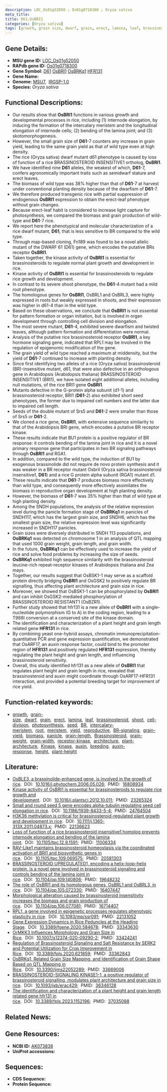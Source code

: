 ```yaml
---
description: LOC_Os01g52050 ; Os01g0718300 ; Oryza sativa
meta_title:
title: D61;OsBRI1
categories: [Oryza sativa]
tags: [growth, grain size, dwarf, grain, erect, lamina, leaf, brassinosteroid, shoot, cell division, photosynthesis, seed,  BR , intercalary meristem, root, meristem, yield, reproductive, BR signaling, grain yield, biomass, panicle, grain length, Brassinosteroid, grain weight, grain width, receptor kinase, BR, architecture, plant architecture, Kinase, kinase, auxin, breeding, auxin response, height, plant height]
---
```


## Gene Details:
- **MSU gene ID:** [LOC_Os01g52050](http://rice.uga.edu/cgi-bin/ORF_infopage.cgi?orf=LOC_Os01g52050)  
- **RAPdb gene ID:** [Os01g0718300](https://rapdb.dna.affrc.go.jp/locus/?name=Os01g0718300)  
- **Gene Symbol:** <u>D61</u>&nbsp;<u>OsBRI1</u>&nbsp;<u>OsBRKq1</u>&nbsp;<u>HFR131</u>
- **Gene Name:**
- **Genome:**  [MSU7](http://rice.uga.edu/),&nbsp;&nbsp;[IRGSP-1.0](https://rapdb.dna.affrc.go.jp/download/irgsp1.html)
- **Species:** *Oryza sativa*

## Functional Descriptions:
   - Our results show that **OsBRI1** functions in various growth and developmental processes in rice, including (1) internode elongation, by inducing the formation of the intercalary meristem and the longitudinal elongation of internode cells; (2) bending of the lamina joint; and (3) skotomorphogenesis.
   - However, the small grain size of **D61**-7 counters any increase in grain yield, leading to the same grain yield as that of wild type even at high density.
   - The rice (Oryza sativa) dwarf mutant d61 phenotype is caused by loss of function of a rice BRASSINOSTEROID INSENSITIVE1 ortholog, **OsBRI1**.
   - We have identified nine **D61** alleles, the weakest of which, **D61**-7, confers agronomically important traits such as semidwarf stature and erect leaves.
   - The biomass of wild type was 38% higher than that of **D61**-7 at harvest under conventional planting density because of the dwarfism of **D61**-7.
   - We therefore produced transgenic rice with partial suppression of endogenous **OsBRI1** expression to obtain the erect-leaf phenotype without grain changes.
   - Because erect-leaf habit is considered to increase light capture for photosynthesis, we compared the biomass and grain production of wild-type and **D61**-7 rice.
   - We report here the phenotypical and molecular characterization of a rice dwarf mutant, **D61**, that is less sensitive to BR compared to the wild type.
   - Through map-based cloning, Fn189 was found to be a novel allelic mutant of the DWARF 61 (D61) gene, which encodes the putative BRs receptor **OsBRI1**.
   - Taken together, the kinase activity of **OsBRI1** is essential for brassinosteroids to regulate normal plant growth and development in rice.
   - Kinase activity of **OsBRI1** is essential for brassinosteroids to regulate rice growth and development.
   - In contrast to its severe shoot phenotype, the **D61**-4 mutant had a mild root phenotype.
   - The homologous genes for **OsBRI1**, OsBRL1 and OsBRL3, were highly expressed in roots but weakly expressed in shoots, and their expression was higher in d61-4 than in the wild type.
   - Based on these observations, we conclude that **OsBRI1** is not essential for pattern formation or organ initiation, but is involved in organ development through controlling cell division and elongation.
   - The most severe mutant, **D61**-4, exhibited severe dwarfism and twisted leaves, although pattern formation and differentiation were normal.
   - Analysis of the putative rice brassinosteroid receptor **OsBRI1**, a key hormone signaling gene, indicated that RPL1 may be involved in the regulation of epigenomic modification of the gene.
   - The grain yield of wild type reached a maximum at middensity, but the yield of **D61**-7 continued to increase with planting density.
   - Since first identifying two alleles of a rice (Oryza sativa) brassinosteroid (BR)-insensitive mutant, d61, that were also defective in an orthologous gene in Arabidopsis (Arabidopsis thaliana) BRASSINOSTEROID INSENSITIVE1 (BRI1), we have isolated eight additional alleles, including null mutations, of the rice BRI1 gene **OsBRI1**.
   - Mutants defective in the G-protein alpha subunit (d1-1) and brassinosteroid receptor, BRI1 (**D61**-2) also exhibited short seed phenotypes, the former due to impaired cell numbers and the latter due to impaired cell length.
   - Seeds of the double mutant of Srs5 and **D61**-2 were smaller than those of Srs5 or **D61**-2.
   - We cloned a rice gene, **OsBRI1**, with extensive sequence similarity to that of the Arabidopsis BRI gene, which encodes a putative BR receptor kinase.
   - These results indicate that BU1 protein is a positive regulator of BR response: it controls bending of the lamina joint in rice and it is a novel primary response gene that participates in two BR signaling pathways through **OsBRI1** and RGA1.
   - In addition, compared to the wild type, the induction of BU1 by exogenous brassinolide did not require de novo protein synthesis and it was weaker in a BR receptor mutant OsbriI (Oryza sativa brassinosteroid insensitive1, **D61**) and a rice G protein alpha subunit (RGA1) mutant d1.
   - These results indicate that **D61**-7 produces biomass more effectively than wild type, and consequently more effectively assimilates the biomass in reproductive organ development at high planting density.
   - However, the biomass of **D61**-7 was 35% higher than that of wild type at high planting density.
   - Among the SNDH populations, the analysis of the relative expression level during the panicle formation stage of **OsBRKq1** in panicles of SNDH117, which has the largest grain size, and SNDH6, which has the smallest grain size, the relative expression level was significantly increased in SNDH117 panicles.
   - Grain sizes were diversely distributed in SNDH 113 populations, and **OsBRKq1** was detected on chromosome 1 in an analysis of QTL mapping that used 1000 grain weight, grain length, and grain width.
   - In the future, **OsBRKq1** can be effectively used to increase the yield of rice and solve food problems by increasing the size of seeds.
   - **OsBRKq1** exhibited high sequence similarity with the brassinosteroid leucine-rich repeat-receptor kinases of Arabidopsis thaliana and Zea mays.
   - Together, our results suggest that OsBSK1-1 may serve as a scaffold protein directly bridging **OsBRI1** and OsGSK2 to positively regulate BR signalling, thus affecting plant architecture and grain size in rice.
   - Moreover, we showed that OsBSK1-1 can be phosphorylated by **OsBRI1** and can inhibit OsGSK2-mediated phosphorylation of BRASSINOSTEROID RESISTANT1 (OsBZR1).
   - Further study showed that hfr131 is a new allele of **OsBRI1** with a single-nucleotide polymorphism (G to A) in the coding region, leading to a T988I conversion at a conserved site of the kinase domain.
   - The identification and characterization of a plant height and grain length related gene **HFR131** in rice.
   - By combining yeast one-hybrid assays, chromatin immunoprecipitation-quantitative PCR and gene expression quantification, we demonstrated that OsARF17, an auxin response factor, could bind to the promoter region of **HFR131** and positively regulated **HFR131** expression, thereby regulating the plant height and grain length, and influencing brassinosteroid sensitivity.
   - Overall, this study identified hfr131 as a new allele of **OsBRI1** that regulates plant height and grain length in rice, revealed that brassinosteroid and auxin might coordinate through OsARF17-HFR131 interaction, and provided a potential breeding target for improvement of rice yield.

## Function-related keywords:
   - [growth](/tags/growth/),&nbsp;&nbsp;[grain-size](/tags/grain-size/),&nbsp;&nbsp;[dwarf](/tags/dwarf/),&nbsp;&nbsp;[grain](/tags/grain/),&nbsp;&nbsp;[erect](/tags/erect/),&nbsp;&nbsp;[lamina](/tags/lamina/),&nbsp;&nbsp;[leaf](/tags/leaf/),&nbsp;&nbsp;[brassinosteroid](/tags/brassinosteroid/),&nbsp;&nbsp;[shoot](/tags/shoot/),&nbsp;&nbsp;[cell-division](/tags/cell-division/),&nbsp;&nbsp;[photosynthesis](/tags/photosynthesis/),&nbsp;&nbsp;[seed](/tags/seed/),&nbsp;&nbsp;[BR](/tags/BR/),&nbsp;&nbsp;[intercalary-meristem](/tags/intercalary-meristem/),&nbsp;&nbsp;[root](/tags/root/),&nbsp;&nbsp;[meristem](/tags/meristem/),&nbsp;&nbsp;[yield](/tags/yield/),&nbsp;&nbsp;[reproductive](/tags/reproductive/),&nbsp;&nbsp;[BR-signaling](/tags/BR-signaling/),&nbsp;&nbsp;[grain-yield](/tags/grain-yield/),&nbsp;&nbsp;[biomass](/tags/biomass/),&nbsp;&nbsp;[panicle](/tags/panicle/),&nbsp;&nbsp;[grain-length](/tags/grain-length/),&nbsp;&nbsp;[Brassinosteroid](/tags/Brassinosteroid/),&nbsp;&nbsp;[grain-weight](/tags/grain-weight/),&nbsp;&nbsp;[grain-width](/tags/grain-width/),&nbsp;&nbsp;[receptor-kinase](/tags/receptor-kinase/),&nbsp;&nbsp;[architecture](/tags/architecture/),&nbsp;&nbsp;[plant-architecture](/tags/plant-architecture/),&nbsp;&nbsp;[Kinase](/tags/Kinase/),&nbsp;&nbsp;[kinase](/tags/kinase/),&nbsp;&nbsp;[auxin](/tags/auxin/),&nbsp;&nbsp;[breeding](/tags/breeding/),&nbsp;&nbsp;[auxin-response](/tags/auxin-response/),&nbsp;&nbsp;[height](/tags/height/),&nbsp;&nbsp;[plant-height](/tags/plant-height/)

## Literature:
   - [OsBLE3, a brassinolide-enhanced gene, is involved in the growth of rice](https://www.doi.org/10.1016/j.phytochem.2006.05.026).&nbsp;&nbsp;DOI:&nbsp;&nbsp;[10.1016/j.phytochem.2006.05.026](https://www.doi.org/10.1016/j.phytochem.2006.05.026);&nbsp;&nbsp;PMID:&nbsp;&nbsp;[16808934](https://pubmed.ncbi.nlm.nih.gov/16808934/)
   - [Kinase activity of OsBRI1 is essential for brassinosteroids to regulate rice growth and development](https://www.doi.org/10.1016/j.plantsci.2012.10.011).&nbsp;&nbsp;DOI:&nbsp;&nbsp;[10.1016/j.plantsci.2012.10.011](https://www.doi.org/10.1016/j.plantsci.2012.10.011);&nbsp;&nbsp;PMID:&nbsp;&nbsp;[23265324](https://pubmed.ncbi.nlm.nih.gov/23265324/)
   - [Small and round seed 5 gene encodes alpha-tubulin regulating seed cell elongation in rice](https://www.doi.org/10.1186/1939-8433-5-4).&nbsp;&nbsp;DOI:&nbsp;&nbsp;[10.1186/1939-8433-5-4](https://www.doi.org/10.1186/1939-8433-5-4);&nbsp;&nbsp;PMID:&nbsp;&nbsp;[24764504](https://pubmed.ncbi.nlm.nih.gov/24764504/)
   - [H3K36 methylation is critical for brassinosteroid-regulated plant growth and development in rice](https://www.doi.org/10.1111/j.1365-313X.2011.04873.x).&nbsp;&nbsp;DOI:&nbsp;&nbsp;[10.1111/j.1365-313X.2011.04873.x](https://www.doi.org/10.1111/j.1365-313X.2011.04873.x);&nbsp;&nbsp;PMID:&nbsp;&nbsp;[22136623](https://pubmed.ncbi.nlm.nih.gov/22136623/)
   - [Loss of function of a rice brassinosteroid insensitive1 homolog prevents internode elongation and bending of the lamina joint](https://www.doi.org/10.1105/tpc.12.9.1591).&nbsp;&nbsp;DOI:&nbsp;&nbsp;[10.1105/tpc.12.9.1591](https://www.doi.org/10.1105/tpc.12.9.1591);&nbsp;&nbsp;PMID:&nbsp;&nbsp;[11006334](https://pubmed.ncbi.nlm.nih.gov/11006334/)
   - [RAV-Like1 maintains brassinosteroid homeostasis via the coordinated activation of BRI1 and biosynthetic genes in rice](https://www.doi.org/10.1105/tpc.109.069575).&nbsp;&nbsp;DOI:&nbsp;&nbsp;[10.1105/tpc.109.069575](https://www.doi.org/10.1105/tpc.109.069575);&nbsp;&nbsp;PMID:&nbsp;&nbsp;[20581303](https://pubmed.ncbi.nlm.nih.gov/20581303/)
   - [BRASSINOSTEROID UPREGULATED1, encoding a helix-loop-helix protein, is a novel gene involved in brassinosteroid signaling and controls bending of the lamina joint in rice](https://www.doi.org/10.1104/pp.109.140806).&nbsp;&nbsp;DOI:&nbsp;&nbsp;[10.1104/pp.109.140806](https://www.doi.org/10.1104/pp.109.140806);&nbsp;&nbsp;PMID:&nbsp;&nbsp;[19648232](https://pubmed.ncbi.nlm.nih.gov/19648232/)
   - [The role of OsBRI1 and its homologous genes, OsBRL1 and OsBRL3, in rice](https://www.doi.org/10.1104/pp.105.072330).&nbsp;&nbsp;DOI:&nbsp;&nbsp;[10.1104/pp.105.072330](https://www.doi.org/10.1104/pp.105.072330);&nbsp;&nbsp;PMID:&nbsp;&nbsp;[16407447](https://pubmed.ncbi.nlm.nih.gov/16407447/)
   - [Morphological alteration caused by brassinosteroid insensitivity increases the biomass and grain production of rice](https://www.doi.org/10.1104/pp.106.077081).&nbsp;&nbsp;DOI:&nbsp;&nbsp;[10.1104/pp.106.077081](https://www.doi.org/10.1104/pp.106.077081);&nbsp;&nbsp;PMID:&nbsp;&nbsp;[16714407](https://pubmed.ncbi.nlm.nih.gov/16714407/)
   - [RPL1, a gene involved in epigenetic processes regulates phenotypic plasticity in rice](https://www.doi.org/10.1093/mp/ssr091).&nbsp;&nbsp;DOI:&nbsp;&nbsp;[10.1093/mp/ssr091](https://www.doi.org/10.1093/mp/ssr091);&nbsp;&nbsp;PMID:&nbsp;&nbsp;[22131052](https://pubmed.ncbi.nlm.nih.gov/22131052/)
   - [Gene Expression Dynamics in Rice Peduncles at the Heading Stage](https://www.doi.org/10.3389/fgene.2020.584678).&nbsp;&nbsp;DOI:&nbsp;&nbsp;[10.3389/fgene.2020.584678](https://www.doi.org/10.3389/fgene.2020.584678);&nbsp;&nbsp;PMID:&nbsp;&nbsp;[33343630](https://pubmed.ncbi.nlm.nih.gov/33343630/)
   - [OrMKK3 Influences Morphology and Grain Size in Rice](https://www.doi.org/10.1007/s12374-020-09290-2).&nbsp;&nbsp;DOI:&nbsp;&nbsp;[10.1007/s12374-020-09290-2](https://www.doi.org/10.1007/s12374-020-09290-2);&nbsp;&nbsp;PMID:&nbsp;&nbsp;[33424241](https://pubmed.ncbi.nlm.nih.gov/33424241/)
   - [Regulation of Brassinosteroid Signaling and Salt Resistance by SERK2 and Potential Utilization for Crop Improvement in Rice](https://www.doi.org/10.3389/fpls.2020.621859).&nbsp;&nbsp;DOI:&nbsp;&nbsp;[10.3389/fpls.2020.621859](https://www.doi.org/10.3389/fpls.2020.621859);&nbsp;&nbsp;PMID:&nbsp;&nbsp;[33362843](https://pubmed.ncbi.nlm.nih.gov/33362843/)
   - [OsBRKq1, Related Grain Size Mapping, and Identification of Grain Shape Based on QTL Mapping in Rice](https://www.doi.org/10.3390/ijms22052289).&nbsp;&nbsp;DOI:&nbsp;&nbsp;[10.3390/ijms22052289](https://www.doi.org/10.3390/ijms22052289);&nbsp;&nbsp;PMID:&nbsp;&nbsp;[33669006](https://pubmed.ncbi.nlm.nih.gov/33669006/)
   - [BRASSINOSTEROID-SIGNALING KINASE1-1, a positive regulator of brassinosteroid signalling, modulates plant architecture and grain size in rice](https://www.doi.org/10.1093/jxb/erac429).&nbsp;&nbsp;DOI:&nbsp;&nbsp;[10.1093/jxb/erac429](https://www.doi.org/10.1093/jxb/erac429);&nbsp;&nbsp;PMID:&nbsp;&nbsp;[36346128](https://pubmed.ncbi.nlm.nih.gov/36346128/)
   - [The identification and characterization of a plant height and grain length related gene hfr131 in rice](https://www.doi.org/10.3389/fpls.2023.1152196).&nbsp;&nbsp;DOI:&nbsp;&nbsp;[10.3389/fpls.2023.1152196](https://www.doi.org/10.3389/fpls.2023.1152196);&nbsp;&nbsp;PMID:&nbsp;&nbsp;[37035088](https://pubmed.ncbi.nlm.nih.gov/37035088/)

## Related News:

## Gene Resources:
- **NCBI ID:**  [AK073838](http://www.ncbi.nlm.nih.gov/nuccore/AK073838)
- **UniProt accessions:** [](https://www.uniprot.org/uniprotkb//entry)

## Sequences:
- **CDS Sequence:**
- **Protein Sequence:**

